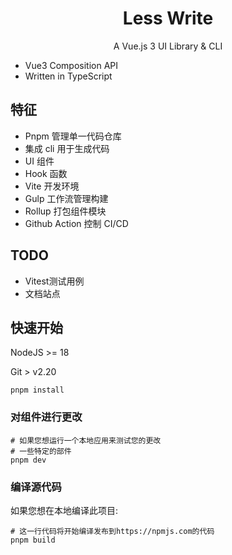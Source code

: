 <div>
    <h1 align="center">
        Less Write
    </h1>
    <p align="center">
        A Vue.js 3 UI Library & CLI
    </p>
</div>

- Vue3 Composition API
- Written in TypeScript



## 特征

- Pnpm 管理单一代码仓库
- 集成 cli 用于生成代码
- UI 组件
- Hook 函数
- Vite 开发环境
- Gulp 工作流管理构建
- Rollup 打包组件模块
- Github Action 控制 CI/CD


## TODO
- Vitest测试用例
- 文档站点


## 快速开始

NodeJS >= 18

Git > v2.20


```
pnpm install
```

### 对组件进行更改

```shell
# 如果您想运行一个本地应用来测试您的更改
# 一些特定的部件
pnpm dev
```

### 编译源代码

如果您想在本地编译此项目:

```shell
# 这一行代码将开始编译发布到https://npmjs.com的代码
pnpm build
```